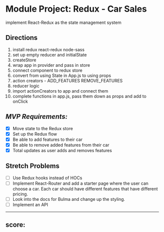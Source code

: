 # Module Project: Redux - Car Sales
implement React-Redux as the state management system

## Directions

1. install redux react-redux node-sass
2. set up empty reducer and initialState
3. createStore
4. wrap app in provider and pass in store
5. connect component to redux store
6. convert from using State in App.js to using props
7. action creators - ADD_FEATURES REMOVE_FEATURES
8. reducer logic
9. import actionCreators to app and connect them
10. complete functions in app.js, pass them down as props and add to onClick

## _MVP Requirements:_

- [x] Move state to the Redux store
- [x] Set up the Redux flow
- [x] Be able to add features to their car
- [x] Be able to remove added features from their car
- [x] Total updates as user adds and removes features

## Stretch Problems

- [ ] Use Redux hooks instead of HOCs
- [ ] Implement React-Router and add a starter page where the user can choose a car. Each car should have different features that have different pricing.
- [ ] Look into the docs for Bulma and change up the styling.
- [ ] Implement an API

------------
score:
------------

